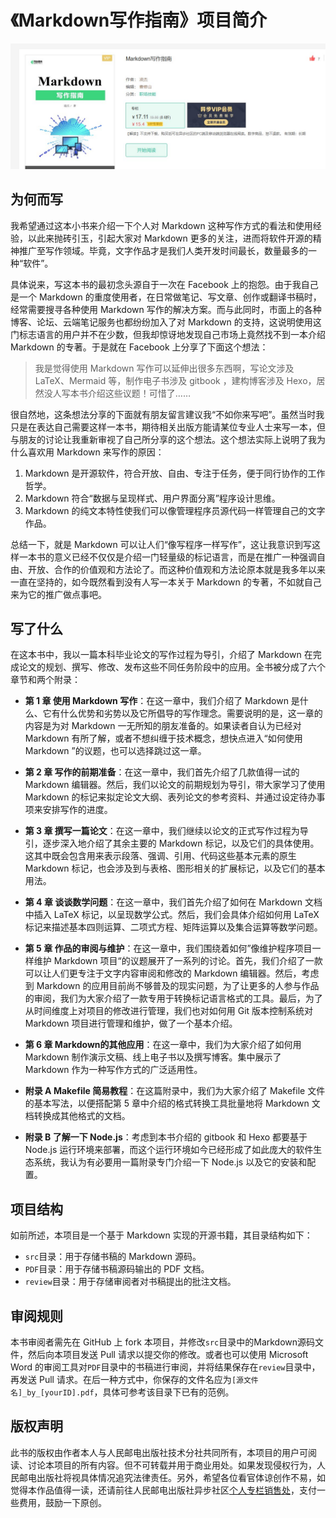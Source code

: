 # 《Markdown写作指南》项目简介

![《Markdown写作指南》封面图](src/img/0-0.jpg)

## 为何而写

我希望通过这本小书来介绍一下个人对 Markdown 这种写作方式的看法和使用经验，以此来抛砖引玉，引起大家对 Markdown 更多的关注，进而将软件开源的精神推广至写作领域。毕竟，文字作品才是我们人类开发时间最长，数量最多的一种“软件”。

具体说来，写这本书的最初念头源自于一次在 Facebook 上的抱怨。由于我自己是一个 Markdown 的重度使用者，在日常做笔记、写文章、创作或翻译书稿时，经常需要搜寻各种使用 Markdown 写作的解决方案。而与此同时，市面上的各种博客、论坛、云端笔记服务也都纷纷加入了对 Markdown 的支持，这说明使用这门标志语言的用户并不在少数，但我却惊讶地发现自己市场上竟然找不到一本介绍 Markdown 的专著。于是就在 Facebook 上分享了下面这个想法：

> 我是觉得使用 Markdown 写作可以延伸出很多东西啊，写论文涉及 LaTeX、Mermaid 等，制作电子书涉及 gitbook ，建构博客涉及 Hexo，居然没人写本书介绍这些议题！可惜了……

很自然地，这条想法分享的下面就有朋友留言建议我“不如你来写吧”。虽然当时我只是在表达自己需要这样一本书，期待相关出版方能请某位专业人士来写一本，但与朋友的讨论让我重新审视了自己所分享的这个想法。这个想法实际上说明了我为什么喜欢用 Markdown 来写作的原因：

1. Markdown 是开源软件，符合开放、自由、专注于任务，便于同行协作的工作哲学。
2. Markdown 符合“数据与呈现样式、用户界面分离”程序设计思维。
3. Markdown 的纯文本特性使我们可以像管理程序员源代码一样管理自己的文字作品。

总结一下，就是 Markdown 可以让人们“像写程序一样写作”，这让我意识到写这样一本书的意义已经不仅仅是介绍一门轻量级的标记语言，而是在推广一种强调自由、开放、合作的价值观和方法论了。而这种价值观和方法论原本就是我多年以来一直在坚持的，如今既然看到没有人写一本关于 Markdown 的专著，不如就自己来为它的推广做点事吧。

## 写了什么

在这本书中，我以一篇本科毕业论文的写作过程为导引，介绍了 Markdown 在完成论文的规划、撰写、修改、发布这些不同任务阶段中的应用。全书被分成了六个章节和两个附录：

- **第 1 章 使用 Markdown 写作**：在这一章中，我们介绍了 Markdown 是什么、它有什么优势和劣势以及它所倡导的写作理念。需要说明的是，这一章的内容是为对 Markdown 一无所知的朋友准备的。如果读者自认为已经对 Markdown 有所了解，或者不想纠缠于技术概念，想快点进入“如何使用 Markdown ”的议题，也可以选择跳过这一章。

- **第 2 章 写作的前期准备**：在这一章中，我们首先介绍了几款值得一试的 Markdown 编辑器。然后，我们以论文的前期规划为导引，带大家学习了使用 Markdown 的标记来拟定论文大纲、表列论文的参考资料、并通过设定待办事项来安排写作的进度。

- **第 3 章 撰写一篇论文**：在这一章中，我们继续以论文的正式写作过程为导引，逐步深入地介绍了其余主要的 Markdown 标记，以及它们的具体使用。这其中既会包含用来表示段落、强调、引用、代码这些基本元素的原生 Markdown 标记，也会涉及到与表格、图形相关的扩展标记，以及它们的基本用法。

- **第 4 章 谈谈数学问题**：在这一章中，我们首先介绍了如何在 Markdown 文档中插入 LaTeX 标记，以呈现数学公式。然后，我们会具体介绍如何用 LaTeX 标记来描述基本四则运算、二项式方程、矩阵运算以及集合运算等数学问题。

- **第 5 章 作品的审阅与维护**：在这一章中，我们围绕着如何”像维护程序项目一样维护 Markdown 项目“的议题展开了一系列的讨论。首先，我们介绍了一款可以让人们更专注于文字内容审阅和修改的 Markdown 编辑器。然后，考虑到 Markdown 的应用目前尚不够普及的现实问题，为了让更多的人参与作品的审阅，我们为大家介绍了一款专用于转换标记语言格式的工具。最后，为了从时间维度上对项目的修改进行管理，我们也对如何用 Git 版本控制系统对 Markdown 项目进行管理和维护，做了一个基本介绍。

- **第 6 章 Markdown的其他应用**：在这一章中，我们为大家介绍了如何用 Markdown 制作演示文稿、线上电子书以及撰写博客。集中展示了 Markdown 作为一种写作方式的广泛适用性。

- **附录 A Makefile 简易教程**：在这篇附录中，我们为大家介绍了 Makefile 文件的基本写法，以便搭配第 5 章中介绍的格式转换工具批量地将 Markdown 文档转换成其他格式的文档。

- **附录 B 了解一下 Node.js**：考虑到本书介绍的 gitbook 和 Hexo 都要基于 Node.js 运行环境来部署，而这个运行环境如今已经形成了如此庞大的软件生态系统，我认为有必要用一篇附录专门介绍一下 Node.js 以及它的安装和配置。

## 项目结构

如前所述，本项目是一个基于 Markdown 实现的开源书籍，其目录结构如下：

- `src`目录：用于存储书稿的 Markdown 源码。
- `PDF`目录：用于存储书稿源码输出的 PDF 文档。
- `review`目录：用于存储审阅者对书稿提出的批注文档。

## 审阅规则

本书审阅者需先在 GitHub 上 fork 本项目，并修改`src`目录中的Markdown源码文件，然后向本项目发送 Pull 请求以提交你的修改。或者也可以使用 Microsoft Word 的审阅工具对`PDF`目录中的书稿进行审阅，并将结果保存在`review`目录中，再发送 Pull 请求。在后一种方式中，你保存的文件名应为`[源文件名]_by_[yourID].pdf`，具体可参考该目录下已有的范例。

## 版权声明

此书的版权由作者本人与人民邮电出版社技术分社共同所有，本项目的用户可阅读、讨论本项目的所有内容。但不可转载并用于商业用处。如果发现侵权行为，人民邮电出版社将视具体情况追究法律责任。另外，希望各位看官体谅创作不易，如觉得本作品值得一读，还请前往人民邮电出版社异步社区[个人专栏销售处](https://www.epubit.com/columnDetails?id=CL6c695f34d7aec)，支付一些费用，鼓励一下原创。
